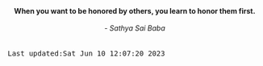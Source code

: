 
<div align="center"><b><span>When you want to be honored by others, you learn to honor them first.</span></b><br><br><i> - Sathya Sai Baba</i></div>
<br><br><kbd>Last updated:Sat Jun 10 12:07:20 2023</kbd>